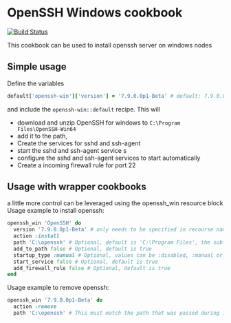 # OpenSSH Windows cookbook

[![Build Status](https://dev.azure.com/btcag-chef/openssh-win/_apis/build/status/btc-ag.chef-openssh-win?branchName=master)](https://dev.azure.com/btcag-chef/openssh-win/_build/latest?definitionId=1?branchName=master)

This cookbook can be used to install openssh server on windows nodes

## Simple usage

Define the variables 

```ruby
default['openssh-win']['version'] = '7.9.0.0p1-Beta' # default: 7.9.0.0p1-Beta
```

and include the `openssh-win::default` recipe. This will 
* download and unzip OpenSSH for windows to `C:\Program Files\OpenSSH-Win64`
* add it to the path, 
* Create the services for sshd and ssh-agent
* start the sshd and ssh-agent service s
* configure the sshd and ssh-agent services to start automatically
* Create a incoming firewall rule for port 22


## Usage with wrapper cookbooks

a little more control can be leveraged using the openssh_win resource block
Usage example to install openssh:

```ruby
openssh_win 'OpenSSH' do
  version '7.9.0.0p1-Beta' # only needs to be specified in recourse name is not a version
  action :install 
  path 'C:\openssh' # Optional, default is 'C:\Program Files', the subfolder OpenSSH-Win64 will always be created
  add_to_path false # Optional, default is true
  startup_type :manual # Optional, values can be :disabled, :manual or :automatic (default)
  start_service false # Optional, default is true
  add_firewall_rule false # Optional, default is true
end
```

Usage example to remove openssh:

```ruby
openssh_win '7.9.0.0p1-Beta' do
  action :remove
  path 'C:\openssh' # This must match the path that was passed during install
```